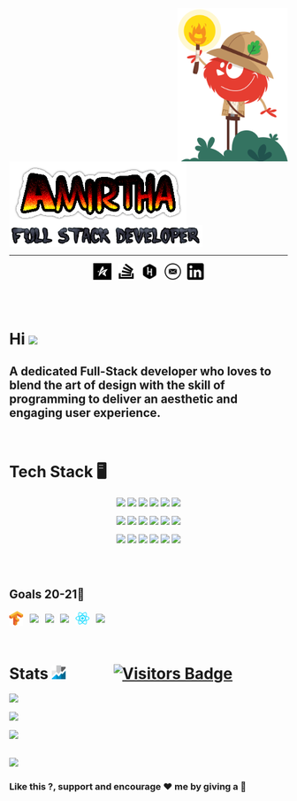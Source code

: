 <!-- https://github.com/Dev-Jeromebaek/awesome-web-styling

https://github.com/matiassingers/awesome-readme

https://gist.github.com/PurpleBooth/109311bb0361f32d87a2

https://froala.com/blog/social/how-to-get-up-to-3500-github-stars-in-one-week/
 -->

<a onMouseOver="this.style.transform=(-20deg)">
<img src="cat-explorer.svg" width="200px" align="right">
</a>
<br/>
<br/>

<img src="comicname.png" align="center">
<img src="darkfull.png" align="center" width="350px">            

----

<p align='center'>
<a href="https://amirtha.ml"><img height="30" src="star.png"></a>&nbsp;&nbsp;
<a href="https://stackoverflow.com/users/11783153/amirtha"><img height="30" width="30" src="stack.png"></a>&nbsp;&nbsp;
<a href="https://www.hackerrank.com/amirtha4501?hr_r=1"><img height="30" src="hackerrank.png"></a>&nbsp;&nbsp;
<a href="mailto:amirtha4501@gmail.com"><img height="30" src="mail.png"></a>&nbsp;&nbsp;
<a href="https://www.linkedin.com/in/amirtha-easwaran-11348618a/"><img height="30" src="linkedin.png"></a>
</p>

<br/>
<br/>

# Hi <img src="https://media.giphy.com/media/hvRJCLFzcasrR4ia7z/giphy.gif" width="30px">

## A dedicated Full-Stack developer who loves to blend the art of design with the skill of programming to deliver an aesthetic and engaging user experience.

<br/>

# Tech Stack 🖥️  
<p align="center">
    <img src="https://img.shields.io/badge/-typescript-black?&style=for-the-badge&logo=typescript&logoColor=white">
    <img src="https://img.shields.io/badge/python%20-%2314354C.svg?&style=for-the-badge&logo=python&logoColor=white"/>
    <img src="https://img.shields.io/badge/java%20-%23D00000.svg?&style=for-the-badge&logo=java&logoColor=white"/>    
    <img src="https://img.shields.io/badge/jquery%20-%23007ACC.svg?&style=for-the-badge&logo=jquery&logoColor=white">
    <img src="https://img.shields.io/badge/javascript-%23F7DF1E.svg?&style=for-the-badge&logo=javascript&logoColor=black&labelColor=%2300000"/>
    <img src="https://img.shields.io/badge/node.js%20-%2343853D.svg?&style=for-the-badge&logo=node.js&logoColor=white">
</p>
<p align="center">
    <img src="https://img.shields.io/badge/git%20-%23FF6F00.svg?&style=for-the-badge&logo=git&logoColor=white">
    <img src="https://img.shields.io/badge/-AWS-black?style=for-the-badge&logo=amazon">
    <img src="https://img.shields.io/badge/-Heroku-blueviolet?style=for-the-badge&logo=heroku">
    <img src="https://img.shields.io/badge/html%20-%23E34F26.svg?&style=for-the-badge&logo=html5&logoColor=white"/>
    <img src="https://img.shields.io/badge/css%20-%231572B6.svg?&style=for-the-badge&logo=css3&logoColor=white">
    <img src="https://img.shields.io/badge/-scss-ff69b4.svg?&style=for-the-badge&logo=sass&logoColor=white">
</p>
<p align="center">
    <img src="https://img.shields.io/badge/-Angular-red?style=for-the-badge&logo=angular&color=de0218">
    <img src="https://img.shields.io/badge/-bootstrap-violet?&style=for-the-badge&logo=bootstrap&logoColor=white&color=440166">
    <img src="https://img.shields.io/badge/-Flask-black?style=for-the-badge&logo=flask">
    <img src="https://img.shields.io/badge/-Nestjs-red?style=for-the-badge&logo=nestjs&color=de0218">
    <img src="https://img.shields.io/badge/mysql%20-%2314354C.svg?&style=for-the-badge&logo=mysql&logoColor=white"/>
    <img src="https://img.shields.io/badge/-PostgreSQL-blue?style=for-the-badge&logo=postgresql">
</p>
</p>
<br/>
<br/>

## Goals 20-21🎳
 
<img align="center" src="tensorflow.svg" width="25"> &nbsp;
<img align="center" src="https://upload.wikimedia.org/wikipedia/commons/0/05/Scikit_learn_logo_small.svg" width="25"> &nbsp;
<img align="center" src="https://upload.wikimedia.org/wikipedia/commons/c/c6/PyTorch_logo_black.svg" width="25"> &nbsp;
<img align="center" src="https://upload.wikimedia.org/wikipedia/commons/9/93/Amazon_Web_Services_Logo.svg" width="25"> &nbsp;
<img align="center" src="react.svg" width="25"> &nbsp;
<img align="center" src="https://upload.wikimedia.org/wikipedia/commons/0/05/Go_Logo_Blue.svg" width="25"> &nbsp;

<br/>

# Stats <img src="stats.png" width="25"> &nbsp; &nbsp; &nbsp; &nbsp;&nbsp;&nbsp;&nbsp;&nbsp; [![Visitors Badge](https://badges.pufler.dev/visits/amirtha4501/amirtha4501)](https://amirtha4501.ml)

<p>
    <img src="https://github-readme-stats.vercel.app/api/top-langs/?username=amirtha4501&show_icons=true&theme=radical&layout=compact">
</p>
<p>
    <img src="https://github-readme-streak-stats.herokuapp.com/?user=amirtha4501&theme=dark">
<p>
    <img src="https://github-readme-stats.vercel.app/api?username=amirtha4501&show_icons=true&theme=radical">
</p>

<br/>
<a href="https://docs.google.com/gview?url=https://github.com/amirtha4501/Portfolio/raw/master/AmirthaResume.pdf&embedded=true">
    <img src="https://img.shields.io/badge/-resume-blueviolet?style=for-the-badge&logo=resume">
</a>

### Like this ?, support and encourage ❤️ me by giving a 🌟
